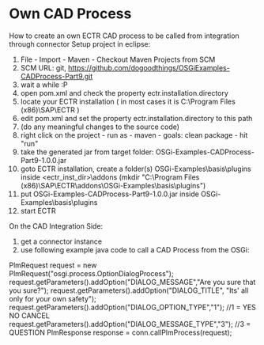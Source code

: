 # Own CAD Process
How to create an own ECTR CAD process to be called from integration through connector
Setup project in eclipse:

1. File - Import - Maven - Checkout Maven Projects from SCM
2. SCM URL: git, https://github.com/dogoodthings/OSGiExamples-CADProcess-Part9.git
3. wait a while :P
4. open pom.xml and check the property ectr.installation.directory
5. locate your ECTR installation ( in most cases it is C:\Program Files (x86)\SAP\ECTR )
6. edit pom.xml and set the property ectr.installation.directory to this path
7. (do any meaningful changes to the source code)
8. right click on the project - run as - maven - goals: clean package - hit "run"
9. take the generated jar from target folder: OSGi-Examples-CADProcess-Part9-1.0.0.jar
10. goto ECTR installation, create a folder(s) OSGi-Examples\basis\plugins inside <ectr_inst_dir>\addons (mkdir "C:\Program Files (x86)\SAP\ECTR\addons\OSGi-Examples\basis\plugins")
11. put OSGi-Examples-CADProcess-Part9-1.0.0.jar inside OSGi-Examples\basis\plugins
12. start ECTR 

On the CAD Integration Side:
1. get a connector instance
2. use following example java code to call a CAD Process from the OSGi:


PlmRequest request = new PlmRequest("osgi.process.OptionDialogProcess");
request.getParameters().addOption("DIALOG_MESSAGE","Are you sure that you sure?");
request.getParameters().addOption("DIALOG_TITLE", "Its' all only for your own safety");
request.getParameters().addOption("DIALOG_OPTION_TYPE","1"); //1 = YES NO CANCEL
request.getParameters().addOption("DIALOG_MESSAGE_TYPE","3"); //3 = QUESTION
PlmResponse response = conn.callPlmProcess(request);
	
